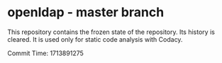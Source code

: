 # openldap - master branch

This repository contains the frozen state of the repository.
Its history is cleared. It is used only for static code
analysis with Codacy.

Commit Time: 1713891275